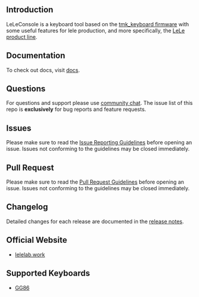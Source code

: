 ## Introduction

LeLeConsole is a keyboard tool based on the [tmk\_keyboard firmware](https://github.com/tmk/tmk_keyboard) with some useful features for lele production, and more specifically, the [LeLe product line](https://www.lelelab.work).

## Documentation

To check out docs, visit [docs](https://github.com/zuokerb/LeLeConsole/docs/documentation).

## Questions

For questions and support please use [community chat](https://chat.vuejs.org/). The issue list of this repo is **exclusively** for bug reports and feature requests.

## Issues

Please make sure to read the [Issue Reporting Guidelines](https://github.com/zuokerb/LeLeConsole/blob/main/docs/CONTRIBUTING.md#issue-reporting-guidelines) before opening an issue. Issues not conforming to the guidelines may be closed immediately.

## Pull Request

Please make sure to read the [Pull Request Guidelines](https://github.com/zuokerb/LeLeConsole/blob/main/docs/CONTRIBUTING.md#pull-request-guidelines) before opening an issue. Issues not conforming to the guidelines may be closed immediately.


## Changelog

Detailed changes for each release are documented in the [release notes](https://github.com/zuokerb/LeLeConsole/releases).

## Official Website

- <a href="https://www.lelelab.work" target="_blank">lelelab.work</a>

## Supported Keyboards

* [GG86](/keyboards/vendor/gg/)